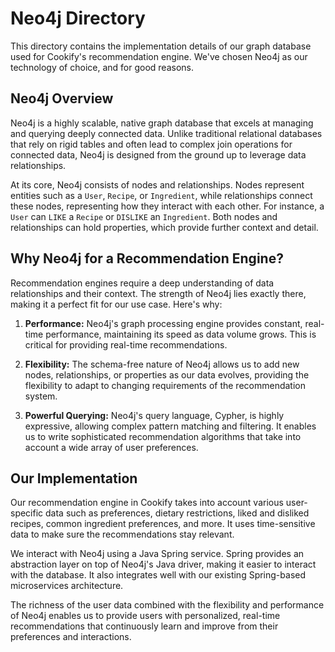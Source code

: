 # Neo4j Directory

This directory contains the implementation details of our graph database used for Cookify's recommendation engine. We've chosen Neo4j as our technology of choice, and for good reasons.

## Neo4j Overview

Neo4j is a highly scalable, native graph database that excels at managing and querying deeply connected data. Unlike traditional relational databases that rely on rigid tables and often lead to complex join operations for connected data, Neo4j is designed from the ground up to leverage data relationships.

At its core, Neo4j consists of nodes and relationships. Nodes represent entities such as a `User`, `Recipe`, or `Ingredient`, while relationships connect these nodes, representing how they interact with each other. For instance, a `User` can `LIKE` a `Recipe` or `DISLIKE` an `Ingredient`. Both nodes and relationships can hold properties, which provide further context and detail.

## Why Neo4j for a Recommendation Engine?

Recommendation engines require a deep understanding of data relationships and their context. The strength of Neo4j lies exactly there, making it a perfect fit for our use case. Here's why:

1. **Performance:** Neo4j's graph processing engine provides constant, real-time performance, maintaining its speed as data volume grows. This is critical for providing real-time recommendations.

2. **Flexibility:** The schema-free nature of Neo4j allows us to add new nodes, relationships, or properties as our data evolves, providing the flexibility to adapt to changing requirements of the recommendation system.

3. **Powerful Querying:** Neo4j's query language, Cypher, is highly expressive, allowing complex pattern matching and filtering. It enables us to write sophisticated recommendation algorithms that take into account a wide array of user preferences.

## Our Implementation

Our recommendation engine in Cookify takes into account various user-specific data such as preferences, dietary restrictions, liked and disliked recipes, common ingredient preferences, and more. It uses time-sensitive data to make sure the recommendations stay relevant.

We interact with Neo4j using a Java Spring service. Spring provides an abstraction layer on top of Neo4j's Java driver, making it easier to interact with the database. It also integrates well with our existing Spring-based microservices architecture.

The richness of the user data combined with the flexibility and performance of Neo4j enables us to provide users with personalized, real-time recommendations that continuously learn and improve from their preferences and interactions.
